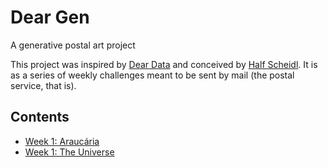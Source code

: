 # Dear Gen
A generative postal art project

This project was inspired by [Dear Data](http://www.dear-data.com/) and conceived by [Half Scheidl](https://github.com/haschdl). It is as a series of weekly challenges meant to be sent by mail (the postal service, that is).

## Contents

- [Week 1: Araucária](Week-01)
- [Week 1: The Universe](Week-02)
